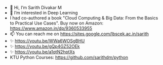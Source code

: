 - 👋 Hi, I’m Sarith Divakar M
- 👀 I’m interested in Deep Learning
- I had  co-authored a book "Cloud Computing & Big Data: From the Basics to Practical Use Cases". Buy now on Amazon: https://www.amazon.in/dp/9360533955
- 📫 You can reach me on https://sites.google.com/lbscek.ac.in/sarith
- ✨ https://youtu.be/WWa6WOSgBHU
- ✨ https://youtu.be/gQp4GZ52OEk
- ✨ https://youtu.be/a1qtN2hptXs
- KTU Python Courses: https://github.com/sarithdm/python

<!---
sarithdm/sarithdm is a ✨ special ✨ repository because its `README.md` (this file) appears on your GitHub profile.
You can click the Preview link to take a look at your changes.
--->

